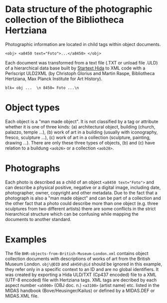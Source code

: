 # Data structure of the photographic collection of the Bibliotheca Hertziana
Photographic information are located in child tags within object documents.

`<obj>
  <a8450 text="Foto">...</a8450>
</obj>`

Each document was transformed from a text file (.TXT or unload file .ULD) of a hierarchical data base built by [Startext Hida](http://www.startext.de/produkte/hida/hida) to XML code with a Perlscript ULD2XML (by Christoph Glorius and Martin Raspe, Bibliotheca Hertziana, Max Planck Institute for Art History).

`blk= obj
...  \n
8450= Foto
...\n`

# Object types
Each object is a "man made object". It is not classified by a tag or attribute whether it is one of three kinds: (a) architectural object, building (church, palazzo, temple ...), (b) work of art in a building (usually with iconography, fresco, sculpture ...), (c) work of art in a collection (sculpture, painting, drawing ...). There are only these three types of objects, (b) and (c) have relation to a buildung `<aob26>` or a collection `<aob28>`.

# Photographs
Each photo is described as a child of an object `<a8450 text="Foto">` and can describe a physical positive, negative or a digital image, including date, photographer, owner, copyright and other metadata. Due to the fact that a photograph is also a "man made object" and can be part of a collection and the other fact that a photo could describe more than one object (e.g. three sculptures from two different artists) there are some conflicts in the strict hierarchical structure which can be confusing while mapping the documents to another standard.

# Examples
The file `BHR-objects-from-British-Museum-London.xml` contains object collection documents with descriptions of works of art from the British Museum London. `obj\@DID` and `a8450\@id` should be ignored in this example, they refer only in a specific context to an ID and are no global identifiers. It was created by exporting a Hida ULD/TXT (Cp437 encoded) file to a XML (UTF-8 encoded) file with Hertziana tags. XML tags are decribed by each aspect number `<a5000>` (OBJ doc. n.) `<a3100>` (artist name) etc. listed in the MIDAS handbook (Bove/Heusinger/Kailus) or defined by a MIDAS.DEF or MIDAS.XML file.
